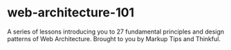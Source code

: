 # web-architecture-101
A series of lessons introducing you to 27 fundamental principles and design patterns of Web Architecture. Brought to you by Markup Tips and Thinkful.
